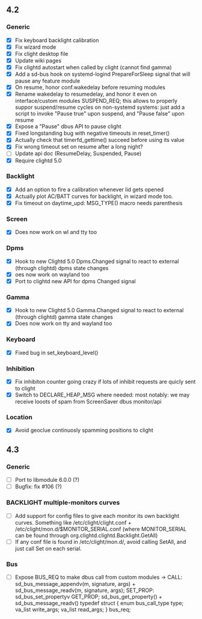 ## 4.2

### Generic
- [x] Fix keyboard backlight calibration
- [x] Fix wizard mode
- [x] Fix clight desktop file
- [x] Update wiki pages
- [x] Fix clightd autostart when called by clight (cannot find gamma)
- [x] Add a sd-bus hook on systemd-logind PrepareForSleep signal that will pause any feature module
- [x] On resume, honor conf.wakedelay before resuming modules
- [x] Rename wakedelay to resumedelay, and honor it even on interface/custom modules SUSPEND_REQ; this allows to properly suppor suspend/resume cycles on non-systemd systems: just add a script to invoke "Pause true" upon suspend, and "Pause false" upon resume
- [x] Expose a "Pause" dbus API to pause clight
- [x] Fixed longstanding bug with negative timeouts in reset_timer()
- [x] Actually check that timerfd_gettime() succeed before using its value
- [x] Fix wrong timeout set on resume after a long night?
- [ ] Update api doc (ResumeDelay, Suspended, Pause)
- [x] Require clightd 5.0

### Backlight
- [x] Add an option to fire a calibration whenever lid gets opened
- [x] Actually plot AC/BATT curves for backlight, in wizard mode too.
- [x] Fix timeout on daytime_upd: MSG_TYPE() macro needs parenthesis

### Screen 
- [x] Does now work on wl and tty too

### Dpms
- [x] Hook to new Clightd 5.0 Dpms.Changed signal to react to external (through clightd) dpms state changes
- [x] oes now work on wayland too
- [x] Port to clightd new API for dpms Changed signal

### Gamma
- [x] Hook to new Clightd 5.0 Gamma.Changed signal to react to external (through clightd) gamma state changes
- [x] Does now work on tty and wayland too

### Keyboard
- [x] Fixed bug in set_keyboard_level()

### Inhibition
- [x] Fix inhibiton counter going crazy if lots of inhibit requests are quicly sent to clight
- [x] Switch to DECLARE_HEAP_MSG where needed: most notably: we may receive looots of spam from ScreenSaver dbus monitor/api

### Location
- [x] Avoid geoclue continuosly spamming positions to clight

## 4.3

### Generic
- [ ] Port to libmodule 6.0.0 (?)
- [ ] Bugfix: fix #106 (?)

### BACKLIGHT multiple-monitors curves
- [ ] Add support for config files to give each monitor its own backlight curves. Something like /etc/clight/clight.conf + /etc/clight/mon.d/$MONITOR_SERIAL.conf (where MONITOR_SERIAL can be found through org.clightd.clightd.Backlight.GetAll)
- [ ] If any conf file is found in /etc/clight/mon.d/, avoid calling SetAll, and just call Set on each serial.

### Bus
- [ ] Expose BUS_REQ to make dbus call from custom modules -> 
CALL: sd_bus_message_appendv(m, signature, args) + sd_bus_message_readv(m, signature, args);
SET_PROP: sd_bus_set_propertyv
GET_PROP; sd_bus_get_property() + sd_bus_message_readv()
typedef struct {
    enum bus_call_type type;
    va_list write_args;
    va_list read_args;
} bus_req;

